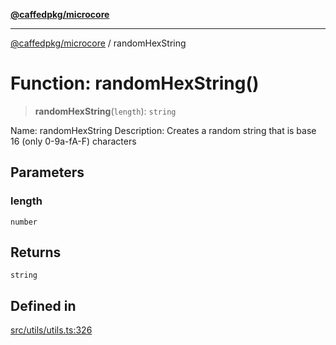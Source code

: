 [**@caffedpkg/microcore**](../README.md)

***

[@caffedpkg/microcore](../globals.md) / randomHexString

# Function: randomHexString()

> **randomHexString**(`length`): `string`

Name: randomHexString
Description: Creates a random string that is base 16 (only 0-9a-fA-F) characters

## Parameters

### length

`number`

## Returns

`string`

## Defined in

[src/utils/utils.ts:326](https://github.com/caffed/microcore/blob/3444f5042af4893783a848f270124aa74f8db032/src/utils/utils.ts#L326)

